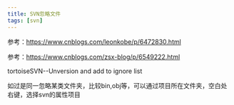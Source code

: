 ```yaml
---
title: SVN忽略文件
tags: [svn]
---
```


参考：https://www.cnblogs.com/leonkobe/p/6472830.html

参考：https://www.cnblogs.com/zsx-blog/p/6549222.html

tortoiseSVN--Unversion and add to ignore list

如过是同一忽略某类文件夹，比较bin,obj等，可以通过项目所在文件夹，空白处右键，选择svn的属性项目